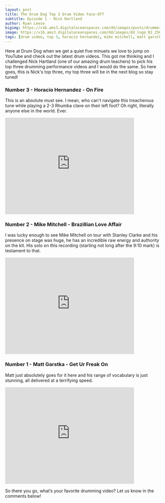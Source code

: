 ```yaml
---
layout: post
title: The Drum Dog Top 3 Drum Video Face-Off
subtitle: Episode 1 - Nick Hartland
author: Ryan Leese
bigimg: https://v16.ams3.digitaloceanspaces.com/dd/images/posts/drummerCloseUp01.jpg
image: https://v16.ams3.digitaloceanspaces.com/dd/images/dd_logo_02_256.png
tags: [drum video, top 3, horacio hernandez, mike mitchell, matt garstka]
---
```


Here at Drum Dog when we get a quiet five minuets we love to jump on YouTube and check out the latest drum videos. This got me thinking and I challenged Nick Hartland (one of our amazing drum teachers) to pick his top three drumming performance videos and I would do the same. So here goes, this is Nick's top three, my top three will be in the next blog so stay tuned!

### Number 3 - Horacio Hernandez - On Fire

This is an absolute must see. I mean, who can't navigate this treacherous tune while playing a 2-3 Rhumba clave on their left foot? Oh right, literally anyone else in the world. Ever.

<iframe width="420" height="315" src="https://www.youtube.com/embed/gXtieqCN_8Q" frameborder="0" allowfullscreen></iframe>

### Number 2 - Mike Mitchell - Brazillian Love Affair

I was lucky enough to see Mike Mitchell on tour with Stanley Clarke and his presence on stage was huge, he has an incredible raw energy and authority on the kit. His solo on this recording (starting not long after the 9:10 mark) is testament to that.

<iframe width="420" height="315" src="https://www.youtube.com/embed/daI-OIFEJv0" frameborder="0" allowfullscreen></iframe>

### Number 1 - Matt Garstka - Get Ur Freak On

Matt just absolutely goes for it here and his range of vocabulary is just stunning, all delivered at a terrifying speed.

<iframe width="420" height="315" src="https://www.youtube.com/embed/UWdDVg9K87k" frameborder="0" allowfullscreen></iframe>

So there you go, what’s your favorite drumming video?  Let us know in the comments below!